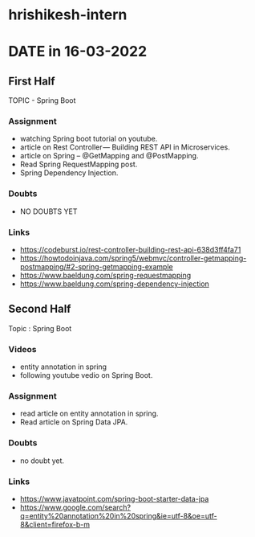 # hrishikesh-intern

# DATE in 16-03-2022

## First Half

TOPIC - Spring Boot

### Assignment 

- watching Spring boot tutorial on youtube.
- article on Rest Controller — Building REST API in Microservices.
- article on Spring – @GetMapping and @PostMapping.
- Read Spring RequestMapping post.
- Spring Dependency Injection.

### Doubts

- NO DOUBTS YET

### Links

- https://codeburst.io/rest-controller-building-rest-api-638d3ff4fa71
- https://howtodoinjava.com/spring5/webmvc/controller-getmapping-postmapping/#2-spring-getmapping-example
- https://www.baeldung.com/spring-requestmapping
- https://www.baeldung.com/spring-dependency-injection
## Second Half

Topic : Spring Boot

### Videos

- entity annotation in spring
- following youtube vedio on Spring Boot.

### Assignment 

- read article on entity annotation in spring.
- Read article on Spring Data JPA.

### Doubts

- no doubt yet.

### Links
- https://www.javatpoint.com/spring-boot-starter-data-jpa
- https://www.google.com/search?q=entity%20annotation%20in%20spring&ie=utf-8&oe=utf-8&client=firefox-b-m
